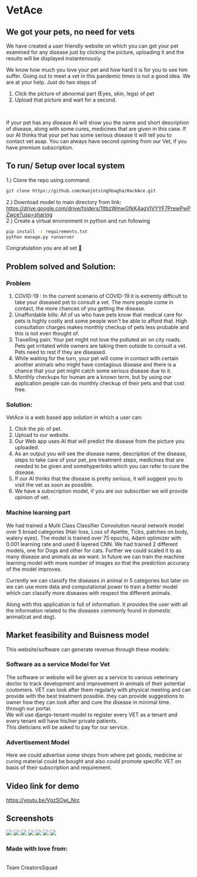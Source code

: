# VetAce
## We got your pets, no need for vets

We have created a user friendly website on which you can get your pet examined for any disease just by clicking the picture, uploading it and the results will be displayed instantenously.

We know how much you love your pet and how hard it is for you to see him suffer. Going out to meet a vet in this pandemic times is not a good idea. We are at your help. Just do two steps of 
<br>
1) Click the picture of abnormal part (Eyes, skin, legs) of pet
2) Upload that picture and wait for a second.
<br>

If your pet has any disease AI will show you the name and short description of disease, along with some cures, medicines that are given in this case. If our AI thinks that your pet has some serious disease it will tell you to contact vet asap. You can always have second opining from our Vet, if you have premium subscription.


## To run/ Setup over local system 
1.) Clone the repo using command:
```bash
git clone https://github.com/manjotsinghbagha/HackAce.git
```
2.) Download model to main directory from link: https://drive.google.com/drive/folders/1ItbzWmwGfkK4agVlVYYF7PrewPwPZwce?usp=sharing                                    
2.) Create a virtual environment in python and run following
```bash
pip install -r requirements.txt
python manage.py runserver
```
Congratulation you are all set :partying_face:

## Problem solved and Solution:

### Problem

1) COVID-19 : In the current scenario of COVID-19 it is extremly difficult to take your diseased pet to consult a vet. The more people come in contact, the more chances of you getting the disease. 
2) Unaffordable bills: All of us who have pets know that medical care for pets is highly costly and some people won't be able to afford that. High consultation charges makes monthly checkup of pets less probable and this is not even thought of.
3) Travelling pain: Your pet might not love the polluted air on city roads. Pets get irritated while owners are taking them outside to consult a vet. Pets need to rest if they are diseased.
4) While waiting for the turn, your pet will come in contact with certain another animals who might have  contagious disease and there is a chance that your pet might catch some serious disease due to it.
5) Monthly checkups for human are a known term, but by using our application people can do monthly checkup of their pets and that cost free.


### Solution:

VetAce is a web based app solution in which a user can:  
  1) Click the pic of pet.
  2) Upload to our website.  
  3) Our Web app uses AI that will predict the disease from the picture you uploaded.  
  4) As an output you will see the disease name, description of the disease, steps to take care of your pet, pre treatment steps, medicines that are needed to be given and somehyperlinks which you can refer to cure the disease.   
  5) If our AI thinks that the disease is pretty serious, it will suggest you to visit the vet as soon as possible.
  6) We have a subscription model, if you are our subscriber we will provide opinion of vet. 
 


### Machine learning part

We had trained a Multi Class Classifier Convolution neural network model over 5 broad categories (Hair loss, Loss of Apetite, Ticks, patches on body, watery eyes).  The model is trained over 75 epochs, Adam optimizer with 0.001 learning rate and used 6 layered CNN. We had trained 2 different models, one for Dogs and other for cats. Further we could scaled it to as many disease and animals as we want. In future we can train the machine learning model with more number of images so that the prediction accuracy of the model improves.  

Currently we can classify the diseases in animal in 5 categories but later on we can use more data and computational power to train a better model which can
classify more diseases with respect the different animals.  

Along with this application is full of information. It provides the user with all the information related to the diseases commonly found in domestic animal(cat and dog).  


## Market feasibility and Buisness model
This website/software can generate revenue through these models:

### Software as a service Model for Vet
The software or website will be given as a service to various veterinary doctor to track development and improvement in animals of their potential coutomers.
VET can look after them regularly with physical meeting and can provide with the best treatment possible. they can provide suggestions to owner how they can look after and cure the disease in minimal time. through our portal.  
We will use django-tenant-model to register every VET as a tenant and every tenant will have his/her private patients.  
This dieticians will be asked to pay for our service.

### Advertisement Model
Here we could advertise some shops from where pet goods, medicine or curing material could be bought and also could promote specific VET on basis of their subscription and requirement.

## Video link for demo
https://youtu.be/VgzSOwj_Nrc

## Screenshots
<div display=table; clear=both class="row">
<img src="final-pics/cbs-1.jpg">
<img src="final-pics/cbs-2.jpg">
<img src="final-pics/cbs-3.jpg">
<img src="final-pics/cbs-7.jpg">
<img src="final-pics/cbs-4.jpg">
<img src="final-pics/cbs-5.jpg">
<img src="final-pics/cbs-6.jpg">

</div>

### Made with love from:
<br>
Team CreatorsSquad

